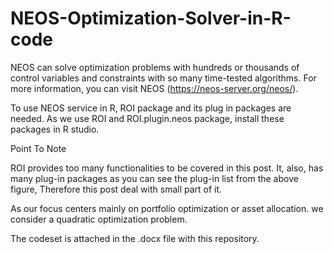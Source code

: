 # NEOS-Optimization-Solver-in-R-code

NEOS can solve optimization problems with hundreds or thousands of control variables and constraints with so many time-tested algorithms. For more information, you can visit NEOS (https://neos-server.org/neos/). 

To use NEOS service in R, ROI package and its plug in packages are needed. As we use ROI and ROI.plugin.neos package, install these packages in R studio. 


Point To Note 

ROI provides too many functionalities to be covered in this post. It, also, has many plug-in packages as you can see the plug-in list from the above figure, Therefore this post deal with small part of it. 

As our focus centers mainly on portfolio optimization or asset allocation. we consider a quadratic optimization problem. 

The codeset is attached in the .docx file with this repository.

